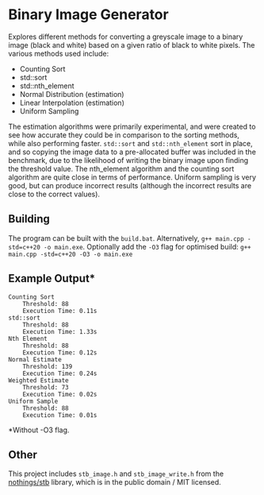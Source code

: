 # Binary Image Generator

Explores different methods for converting a greyscale image to a binary image (black and white) based on a given ratio of black to white pixels. The various methods used include:

- Counting Sort
- std::sort
- std::nth_element
- Normal Distribution (estimation)
- Linear Interpolation (estimation)
- Uniform Sampling

The estimation algorithms were primarily experimental, and were created to see how accurate they could be in comparison to the sorting methods, while also performing faster. `std::sort` and `std::nth_element` sort in place, and so copying the image data to a pre-allocated buffer was included in the benchmark, due to the likelihood of writing the binary image upon finding the threshold value. The nth_element algorithm and the counting sort algorithm are quite close in terms of performance. Uniform sampling is very good, but can produce incorrect results (although the incorrect results are close to the correct values).

## Building

The program can be built with the `build.bat`.  Alternatively, `g++ main.cpp -std=c++20 -o main.exe`. Optionally add the `-O3` flag for optimised build: `g++ main.cpp -std=c++20 -O3 -o main.exe`

## Example Output*

```
Counting Sort
    Threshold: 88
    Execution Time: 0.11s
std::sort
    Threshold: 88
    Execution Time: 1.33s
Nth Element
    Threshold: 88
    Execution Time: 0.12s
Normal Estimate
    Threshold: 139
    Execution Time: 0.24s
Weighted Estimate
    Threshold: 73
    Execution Time: 0.02s
Uniform Sample
    Threshold: 88
    Execution Time: 0.01s
```

*Without -O3 flag.

## Other

This project includes `stb_image.h` and `stb_image_write.h` from the [nothings/stb](https://github.com/nothings/stb) library, which is in the public domain / MIT licensed.